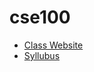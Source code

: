 # cse100
* [Class Website](https://edstem.org/us/courses/20900/lessons/)
* [Syllubus](https://edstem.org/us/courses/20900/lessons/31729/slides/182679)
